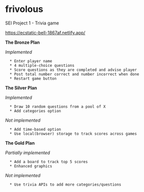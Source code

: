 # frivolous
SEI Project 1 - Trivia game

https://ecstatic-bell-1867af.netlify.app/

__The Bronze Plan__

  _Implemented_
  
      * Enter player name
      * 4 multiple-choice questions
      * Score questions as they are completed and advise player
      * Post total number correct and number incorrect when done
      * Restart game button


__The Silver Plan__

  _Implemented_
  
      * Draw 10 random questions from a pool of X
      * Add categories option

  _Not implemented_ 
  
      * Add time-based option
      * Use local(browser) storage to track scores across games


__The Gold Plan__

  _Partially implemented_
  
      * Add a board to track top 5 scores
      * Enhanced graphics
      
  _Not implemented_
  
      * Use trivia APIs to add more categories/questions
